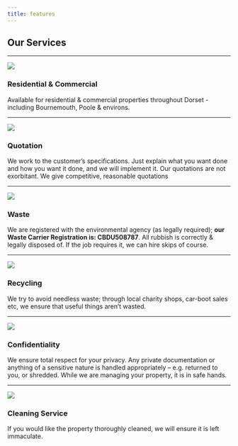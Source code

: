 ```yaml
---
title: features
---
```


## Our Services

---

![](/img/icons/material-symbols/200/rounded/house.png)
### Residential & Commercial

Available for residential & commercial properties throughout Dorset - including Bournemouth, Poole & environs.

---

![](/img/icons/material-symbols/200/rounded/quote.png)
### Quotation

We work to the customer’s specifications. Just explain what you want done and how you want it done, and we will implement it. Our quotations are not exorbitant. We give competitive, reasonable quotations

---

![](/img/icons/material-symbols/200/rounded/waste.png)
### Waste

We are registered with the environmental agency (as legally required); **our Waste Carrier Registration is: CBDU508787**. All rubbish is correctly & legally disposed of. If the job requires it, we can hire skips of course.

---

![](/img/icons/material-symbols/200/rounded/recycling.png)
### Recycling

We try to avoid needless waste; through local charity shops, car-boot sales etc, we ensure that useful things aren’t wasted.

---

![](/img/icons/material-symbols/200/rounded/confidentiality.png)
### Confidentiality

We ensure total respect for your privacy. Any private documentation or anything of a sensitive nature is handled appropriately – e.g. returned to you, or shredded. While we are managing your property, it is in safe hands.

---

![](/img/icons/material-symbols/200/rounded/cleaning.png)
### Cleaning Service

If you would like the property thoroughly cleaned, we will ensure it is left immaculate.

